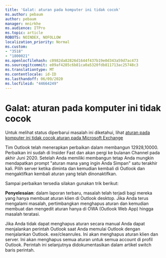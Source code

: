 ```yaml
---
title: 'Galat: aturan pada komputer ini tidak cocok'
ms.author: pebaum
author: pebaum
manager: mnirkhe
ms.audience: ITPro
ms.topic: article
ROBOTS: NOINDEX, NOFOLLOW
localization_priority: Normal
ms.custom:
- "3518"
- "1800021"
ms.openlocfilehash: c0982da82826d1644f437b19e0d343a59d7ac473
ms.sourcegitcommit: e09af4285c6b81ca0a5320fdb811713ac25748c3
ms.translationtype: MT
ms.contentlocale: id-ID
ms.lasthandoff: 06/09/2020
ms.locfileid: "44664249"
---
```

# <a name="error-the-rules-on-this-computer-do-not-match"></a>Galat: aturan pada komputer ini tidak cocok

Untuk melihat status diperbarui masalah ini diketahui, lihat [aturan pada komputer ini tidak cocok aturan pada Microsoft Exchange](https://support.office.com/article/d032e037-b224-429e-b325-633afde9b5f0)

Tim Outlook telah menerapkan perbaikan dalam membangun 12928,10000. Perbaikan ini sudah di Insider Fast dan akan pergi ke bulanan Channel pada akhir Juni 2020. Setelah Anda memiliki membangun tetap Anda mungkin mendapatkan prompt "aturan mana yang ingin Anda Simpan" satu terakhir kali. Pilih server ketika diminta dan kemudian kembali di Outlook dan mengaktifkan kembali aturan yang telah dinonaktifkan.

Sampai perbaikan tersedia silakan gunakan trik berikut:

**Penyelesaian**: dalam laporan terbaru, masalah telah terjadi bagi mereka yang hanya membuat aturan klien di Outlook desktop. Jika Anda terus mengalami masalah, pertimbangkan menghapus aturan dan kemudian membuat dan mengedit aturan hanya di OWA (Outlook Web App) hingga masalah teratasi.

Jika Anda tidak dapat menghapus aturan secara manual Anda dapat menjalankan perintah Outlook saat Anda memulai Outlook dengan menjalankan Outlook. exe/cleanrules. Ini akan menghapus aturan klien dan server. Ini akan menghapus semua aturan untuk semua account di profil Outlook. Perintah ini selanjutnya didokumentasikan dalam artikel switch baris perintah.

